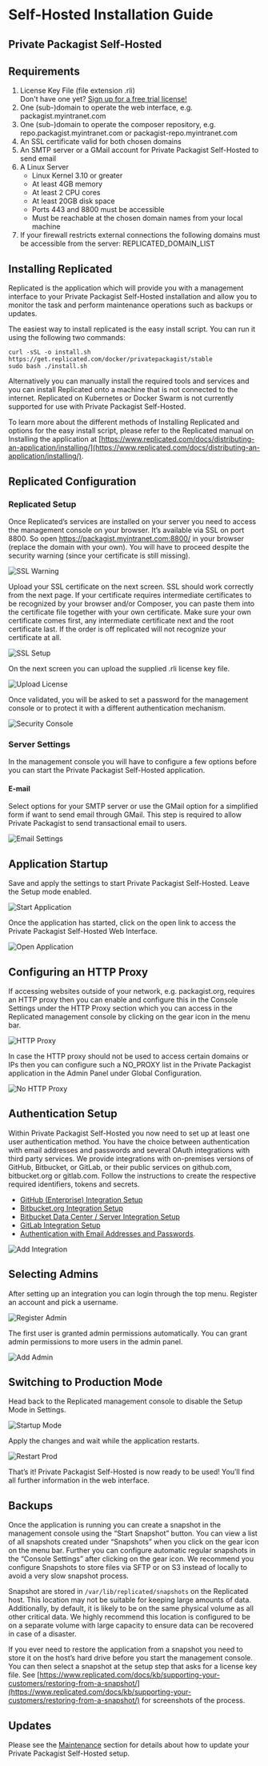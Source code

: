 # Self-Hosted Installation Guide
## Private Packagist Self-Hosted

## Requirements

1. License Key File (file extension .rli)<br>Don't have one yet? [Sign up for a free trial license!](https://packagist.com/self-hosted)
2. One (sub-)domain to operate the web interface, e.g. packagist.myintranet.com
3. One (sub-)domain to operate the composer repository, e.g. repo.packagist.myintranet.com or packagist-repo.myintranet.com
4. An SSL certificate valid for both chosen domains
5. An SMTP server or a GMail account for Private Packagist Self-Hosted to send email
6. A Linux Server
    * Linux Kernel 3.10 or greater
    * At least 4GB memory
    * At least 2 CPU cores
    * At least 20GB disk space
    * Ports 443 and 8800 must be accessible
    * Must be reachable at the chosen domain names from your local machine
7. If your firewall restricts external connections the following domains must be accessible from the server:
REPLICATED_DOMAIN_LIST

## Installing Replicated
Replicated is the application which will provide you with a management interface to your Private Packagist Self-Hosted installation and allow you to monitor the task and perform maintenance operations such as backups or updates.

The easiest way to install replicated is the easy install script. You can run it using the following two commands:
```
curl -sSL -o install.sh https://get.replicated.com/docker/privatepackagist/stable
sudo bash ./install.sh
```

Alternatively you can manually install the required tools and services and you can install Replicated onto a machine that is not connected to the internet. Replicated on Kubernetes or Docker Swarm is not currently supported for use with Private Packagist Self-Hosted.

To learn more about the different methods of Installing Replicated and options for the easy install script, please refer to the Replicated manual on Installing the application at [https://www.replicated.com/docs/distributing-an-application/installing/](https://www.replicated.com/docs/distributing-an-application/installing/).

## Replicated Configuration
### Replicated Setup
Once Replicated’s services are installed on your server you need to access the management console on your browser. It’s available via SSL on port 8800. So open https://packagist.myintranet.com:8800/ in your browser (replace the domain with your own). You will have to proceed despite the security warning (since your certificate is still missing).

![SSL Warning](/Resources/public/img/docs/self-hosted/01-ssl-warning.png)

Upload your SSL certificate on the next screen. SSL should work correctly from the next page. If your certificate requires intermediate certificates to be recognized by your browser and/or Composer, you can paste them into the certificate file together with your own certificate. Make sure your own certificate comes first, any intermediate certificate next and the root certificate last. If the order is off replicated will not recognize your certificate at all.

![SSL Setup](/Resources/public/img/docs/self-hosted/02-ssl-setup.png)

On the next screen you can upload the supplied .rli license key file.

![Upload License](/Resources/public/img/docs/self-hosted/03-upload-license.png)

Once validated, you will be asked to set a password for the management console or to protect it with a different authentication mechanism.

![Security Console](/Resources/public/img/docs/self-hosted/04-secure-console.png)

### Server Settings
In the management console you will have to configure a few options before you can start the Private Packagist Self-Hosted application.

#### E-mail
Select options for your SMTP server or use the GMail option for a simplified form if want to send email through GMail. This step is required to allow Private Packagist to send transactional email to users.

![Email Settings](/Resources/public/img/docs/self-hosted/05-email-settings.png)

## Application Startup
Save and apply the settings to start Private Packagist Self-Hosted. Leave the Setup mode enabled.

![Start Application](/Resources/public/img/docs/self-hosted/06-save-start.png)

Once the application has started, click on the open link to access the Private Packagist Self-Hosted Web Interface.

![Open Application](/Resources/public/img/docs/self-hosted/07-started-open.png)

## Configuring an HTTP Proxy
If accessing websites outside of your network, e.g. packagist.org, requires an HTTP proxy then you can
enable and configure this in the Console Settings under the HTTP Proxy section which you can access in
the Replicated management console by clicking on the gear icon in the menu bar.

![HTTP Proxy](/Resources/public/img/docs/self-hosted/07-01-http-proxy.png)

In case the HTTP proxy should not be used to access certain domains or IPs then you can configure such
a NO_PROXY list in the Private Packagist application in the Admin Panel under Global Configuration.

![No HTTP Proxy](/Resources/public/img/docs/self-hosted/07-02-http-proxy-no-proxy.png)

## Authentication Setup
Within Private Packagist Self-Hosted you now need to set up at least one user authentication method. You have the choice between authentication with email addresses and passwords and several OAuth integrations with third party services.
We provide integrations with on-premises versions of GitHub, Bitbucket, or GitLab, or their public services on github.com, bitbucket.org or gitlab.com. Follow the instructions to create the respective required identifiers, tokens and secrets.

* [GitHub (Enterprise) Integration Setup](./github-integration-setup.md)
* [Bitbucket.org Integration Setup](./bitbucket-integration-setup.md)
* [Bitbucket Data Center / Server Integration Setup](./bitbucket-server-integration-setup.md)
* [GitLab Integration Setup](./gitlab-integration-setup.md)
* [Authentication with Email Addresses and Passwords](./authentication-email-addresses-passwords-setup.md).


![Add Integration](/Resources/public/img/docs/self-hosted/08-integration.png)

## Selecting Admins
After setting up an integration you can login through the top menu. Register an account and pick a username.

![Register Admin](/Resources/public/img/docs/self-hosted/09-register-admin.png)

The first user is granted admin permissions automatically. You can grant admin permissions to more users in the admin panel.

![Add Admin](/Resources/public/img/docs/self-hosted/10-add-admin.png)

## Switching to Production Mode
Head back to the Replicated management console to disable the Setup Mode in Settings.

![Startup Mode](/Resources/public/img/docs/self-hosted/11-startup-mode.png)

Apply the changes and wait while the application restarts.

![Restart Prod](/Resources/public/img/docs/self-hosted/12-restart-prod.png)

That’s it! Private Packagist Self-Hosted is now ready to be used! You’ll find all further information in the web interface.

## Backups
Once the application is running you can create a snapshot in the management console using the “Start Snapshot” button. You can view a list of all snapshots created under “Snapshots” when you click on the gear icon on the menu bar. Further you can configure automatic regular snapshots in the “Console Settings” after clicking on the gear icon. We recommend you configure Snapshots to store files via SFTP or on S3 instead of locally to avoid a very slow snapshot process.

Snapshot are stored in ``/var/lib/replicated/snapshots`` on the Replicated host. This location may not be suitable for keeping large amounts of data. Additionally, by default, it is likely to be on the same physical volume as all other critical data. We highly recommend this location is configured to be on a separate volume with large capacity to ensure data can be recovered in case of a disaster.

If you ever need to restore the application from a snapshot you need to store it on the host’s hard drive before you start the management console. You can then select a snapshot at the setup step that asks for a license key file. See [https://www.replicated.com/docs/kb/supporting-your-customers/restoring-from-a-snapshot/](https://www.replicated.com/docs/kb/supporting-your-customers/restoring-from-a-snapshot/) for screenshots of the process.

## Updates
Please see the [Maintenance](./maintenance.md) section for details about how to update your Private Packagist Self-Hosted setup.
